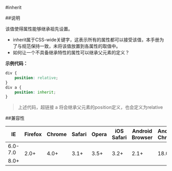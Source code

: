 #inherit

##说明

该值使得属性能够继承祖先设置。

- inherit属于CSS-wide关键字，这表示所有的属性都可以接受该值，本手册为了与规范保持一致，未将该值放置到各属性的取值中。
- 如何让一个不具备继承特性的属性可以继承父元素的定义？


**示例代码：**

```css
div {
	position: relative;
}
div a {
	position: inherit;
}
```

>上述代码，超链接 a 将会继承父元素的position定义，也会定义为relative


##兼容性

<table class="compatible">
<thead>
	<tr>
		<th>IE</th>
		<th>Firefox</th>
		<th>Chrome</th>
		<th>Safari</th>
		<th>Opera</th>
		<th>iOS Safari</th>
		<th>Android Browser</th>
		<th>Android Chrome</th>
	</tr>
</thead>
<tbody>
	<tr>
		<td class="unsupport">6.0-7.0</td>
		<td class="support" rowspan="2">2.0+</td>
		<td class="support" rowspan="2">4.0+</td>
		<td class="support" rowspan="2">3.1+</td>
		<td class="support" rowspan="2">3.5+</td>
		<td class="support" rowspan="2">3.2+</td>
		<td class="support" rowspan="2">2.1+</td>
		<td class="support" rowspan="2">18.0+</td>
	</tr>
	<tr>
		<td class="support">8.0+</td>
	</tr>
</tbody>
</table>

